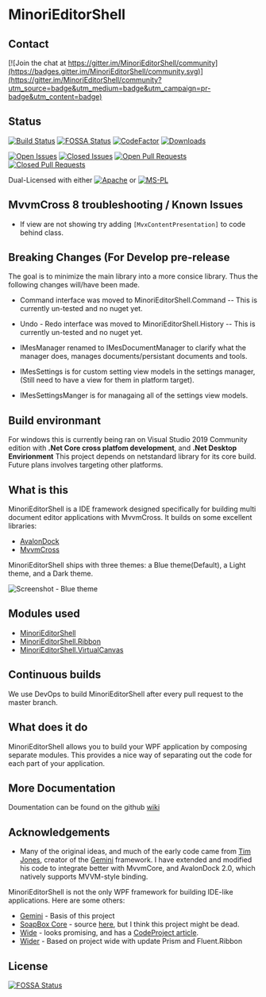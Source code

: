 # MinoriEditorShell

## Contact

[![Join the chat at https://gitter.im/MinoriEditorShell/community](https://badges.gitter.im/MinoriEditorShell/community.svg)](https://gitter.im/MinoriEditorShell/community?utm_source=badge&utm_medium=badge&utm_campaign=pr-badge&utm_content=badge)

## Status

[![Build Status](https://dev.azure.com/TorisanKitsune/MinoriEditorShell/_apis/build/status/TorisanKitsune.MinoriEditorShell?branchName=develop)](https://dev.azure.com/TorisanKitsune/MinoriEditorShell/_build/latest?definitionId=4&branchName=develop)
[![FOSSA Status](https://app.fossa.io/api/projects/git%2Bgithub.com%2FTorisanKitsune%2FMinoriEditorShell.svg?type=shield)](https://app.fossa.io/projects/git%2Bgithub.com%2FTorisanKitsune%2FMinoriEditorShell?ref=badge_shield)
[![CodeFactor](https://www.codefactor.io/repository/github/torisankitsune/minorieditorshell/badge/develop)](https://www.codefactor.io/repository/github/torisankitsune/minorieditorshell/overview/develop)
[![Downloads](https://img.shields.io/nuget/dt/MinoriEditorShell.svg)](https://www.nuget.org/packages/MinoriEditorShell/)

[![Open Issues](https://img.shields.io/github/issues-raw/TorisanKitsune/MinoriEditorShell.svg)](https://github.com/TorisanKitsune/MinoriEditorShell/issues)
[![Closed Issues](https://img.shields.io/github/issues-closed-raw/TorisanKitsune/MinoriEditorShell.svg)](https://github.com/TorisanKitsune/MinoriEditorShell/issues)
[![Open Pull Requests](https://img.shields.io/github/issues-pr-raw/TorisanKitsune/MinoriEditorShell.svg)](https://github.com/TorisanKitsune/MinoriEditorShell/issues)
[![Closed Pull Requests](https://img.shields.io/github/issues-pr-closed-raw/TorisanKitsune/MinoriEditorShell.svg)](https://github.com/TorisanKitsune/MinoriEditorShell/issues)

Dual-Licensed with either
[![Apache](https://img.shields.io/badge/license-Apache-blue.svg)](https://github.com/TorisanKitsune/MinoriEditorShell/blob/master/LICENCE.txt) or
[![MS-PL](https://img.shields.io/badge/license-MsPL-blue.svg)](https://github.com/TorisanKitsune/MinoriEditorShell/blob/master/LICENCE.txt)

## MvvmCross 8 troubleshooting / Known Issues

* If view are not showing try adding ```[MvxContentPresentation]``` to code behind class.

## Breaking Changes (For Develop pre-release

The goal is to minimize the main library into a more consice library. Thus the following changes will/have been made.
* Command interface was moved to MinoriEditorShell.Command -- This is currently un-tested and no nuget yet.
* Undo - Redo interface was moved to MinoriEditorShell.History -- This is currently un-tested and no nuget yet.

* IMesManager renamed to IMesDocumentManager to clarify what the manager does, manages documents/persistant documents and tools.
* IMesSettings is for custom setting view models in the settings manager, (Still need to have a view for them in platform target).
* IMesSettingsManger is for managaing all of the settings view models. 

## Build environmant

For windows this is currently being ran on Visual Studio 2019 Community edition with **.Net Core cross platfom development**, and **.Net Desktop Envirionment**
This project depends on netstandard library for its core build. Future plans involves targeting other platforms.

## What is this

MinoriEditorShell is a IDE framework designed specifically for building multi document editor applications with MvvmCross. It builds on some excellent libraries:

* [AvalonDock](https://github.com/Dirkster99/AvalonDock)
* [MvvmCross](https://www.mvvmcross.com/)

MinoriEditorShell ships with three themes: a Blue theme(Default), a Light theme, and a Dark theme.

![Screenshot - Blue theme](https://raw.github.com/TorisanKitsune/MinoriEditorShell/develop/Images/BlueDemoApp.png)

## Modules used

* [MinoriEditorShell](http://nuget.org/packages/MinoriEditorShell/)
* [MinoriEditorShell.Ribbon](http://nuget.org/packages/MinoriEditorShell.Ribbon/)
* [MinoriEditorShell.VirtualCanvas](http://nuget.org/packages/MinoriEditorShell.VirtualCanvas/)

## Continuous builds

We use DevOps to build MinoriEditorShell after every pull request to the master branch.

## What does it do

MinoriEditorShell allows you to build your WPF application by composing separate modules. This provides a nice
way of separating out the code for each part of your application.

## More Documentation

Doumentation can be found on the github [wiki](https://github.com/TorisanKitsune/MinoriEditorShell/wiki/)

## Acknowledgements

* Many of the original ideas, and much of the early code came from [Tim Jones](https://github.com/tgjones/), 
  creator of the [Gemini](https://github.com/tgjones/gemini/) framework. I have extended and modified 
  his code to integrate better with MvvmCore, and AvalonDock 2.0, which natively supports MVVM-style binding.

MinoriEditorShell is not the only WPF framework for building IDE-like applications. Here are some others:

* [Gemini](https://github.com/tgjones/gemini/) - Basis of this project
* [SoapBox Core](http://soapboxautomation.com/products/soapbox-core-2/) - source [here](http://svn.soapboxcore.com/svn/),
  but I think this project might be dead.
* [Wide](https://github.com/chandramouleswaran/Wide/) - looks promising, and has a 
  [CodeProject article](http://www.codeproject.com/Articles/551885/How-to-create-a-VS-2012-like-application-Wide-IDE).
* [Wider](https://github.com/TorisanKitsune/Wider) - Based on project wide with update Prism and Fluent.Ribbon


## License
[![FOSSA Status](https://app.fossa.io/api/projects/git%2Bgithub.com%2FTorisanKitsune%2FMinoriEditorShell.svg?type=large)](https://app.fossa.io/projects/git%2Bgithub.com%2FTorisanKitsune%2FMinoriEditorShell?ref=badge_large)